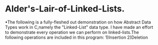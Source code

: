 # Alder's-Lair-of-Linked-Lists.
•The following is a fully-fleshed out demonstration on how Abstract Data Types work in C,namely the "Linked-List" data type.
 I have made an effort to demonstrate every operation we can perform on linked-lists.The following operations are included in this program:
1)Insertion
2)Deletion

